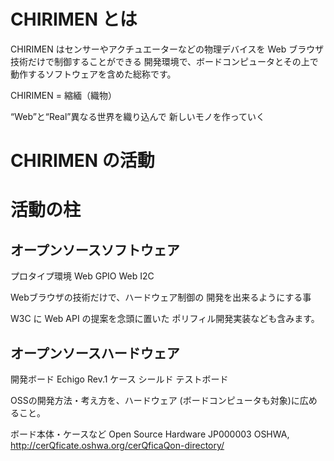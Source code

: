 # CHIRIMEN とは

CHIRIMEN はセンサーやアクチュエーターなどの物理デバイスを Web ブラウザ技術だけで制御することができる
開発環境で、ボードコンピュータとその上で動作するソフトウェアを含めた総称です。


CHIRIMEN = 縮緬（織物）

“Web”と“Real”異なる世界を織り込んで
新しいモノを作っていく


# CHIRIMEN の活動

# 活動の柱
## オープンソースソフトウェア
プロタイプ環境
Web GPIO
Web I2C

Webブラウザの技術だけで、ハードウェア制御の
開発を出来るようにする事

W3C に Web API の提案を念頭に置いた
ポリフィル開発実装なども含みます。




## オープンソースハードウェア
開発ボード
  Echigo Rev.1
ケース
シールド
テストボード


OSSの開発方法・考え方を、ハードウェア
(ボードコンピュータも対象)に広めること。

ボード本体・ケースなど
Open Source Hardware JP000003 OSHWA,
 http://cerQficate.oshwa.org/cerQficaQon-directory/

